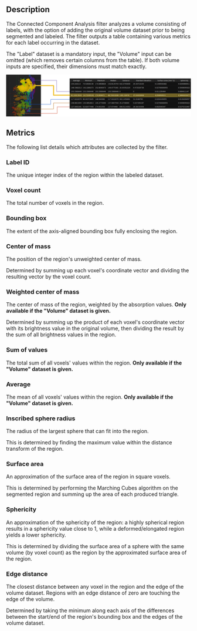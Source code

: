 ## Description

The Connected Component Analysis filter analyzes a volume consisting of labels, with the option of adding the original volume dataset prior to being segmented and labeled.
The filter outputs a table containing various metrics for each label occurring in the dataset.

The "Label" dataset is a mandatory input, the "Volume" input can be omitted (which removes certain columns from the table).
If both volume inputs are specified, their dimensions must match exactly.

![fullwidth](images/cca/cca.svg)

## Metrics

The following list details which attributes are collected by the filter.

### Label ID
The unique integer index of the region within the labeled dataset.

### Voxel count
The total number of voxels in the region.

### Bounding box
The extent of the axis-aligned bounding box fully enclosing the region.

### Center of mass
The position of the region's unweighted center of mass.

Determined by summing up each voxel's coordinate vector and dividing the resulting vector by the voxel count.

### Weighted center of mass
The center of mass of the region, weighted by the absorption values. **Only available if the "Volume" dataset is given.**

Determined by summing up the product of each voxel's coordinate vector with its brightness value in the original volume, then dividing the result by the sum of all brightness values in the region.

### Sum of values
The total sum of all voxels' values within the region. **Only available if the "Volume" dataset is given.**

### Average
The mean of all voxels' values within the region. **Only available if the "Volume" dataset is given.**

### Inscribed sphere radius
The radius of the largest sphere that can fit into the region.

This is determined by finding the maximum value within the distance transform of the region.

### Surface area
An approximation of the surface area of the region in square voxels.

This is determined by performing the Marching Cubes algorithm on the segmented region and summing up the area of each produced triangle.

### Sphericity
An approximation of the sphericity of the region: a highly spherical region results in a sphericity value close to 1, while a deformed/elongated region yields a lower sphericity. 

This is determined by dividing the surface area of a sphere with the same volume (by voxel count) as the region by the approximated surface area of the region.

### Edge distance
The closest distance between any voxel in the region and the edge of the volume dataset.
Regions with an edge distance of zero are touching the edge of the volume.

Determined by taking the minimum along each axis of the differences between the start/end of the region's bounding box and the edges of the volume dataset.

